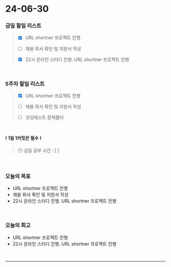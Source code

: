 # 24-06-30
### 금일 할일 리스트
> - [x]  URL shortner 프로젝트 진행
>
> - [ ]  채용 회사 확인 및 지원서 작성
>
> - [x]  22시 온라인 스터디 진행. URL shortner 프로젝트 진행

<br/>

### 5주차 할일 리스트  
> - [x]  URL shortner 프로젝트 진행
>
> - [ ]  채용 회사 확인 및 지원서 작성
>
> - [ ]  코딩테스트 문제풀이

<br/>

❗ **1일 1커밋은 필수** ❗
> 🕒 금일 공부 시간 : [  ]

<br/>

### 오늘의 목표
- URL shortner 프로젝트 진행
- 채용 회사 확인 및 지원서 작성
- 22시 온라인 스터디 진행. URL shortner 프로젝트 진행


<br>

### 오늘의 회고
- URL shortner 프로젝트 진행
- 22시 온라인 스터디 진행. URL shortner 프로젝트 진행


<br/>

------------  
